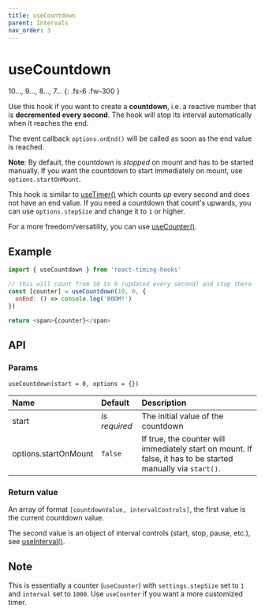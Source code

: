 ```yaml
---
title: useCountdown
parent: Intervals
nav_order: 3
---
```


# useCountdown

10…, 9…, 8…, 7…
{: .fs-6 .fw-300 }

Use this hook if you want to create a **countdown**, i.e. a reactive number that is **decremented every second**.
The hook will stop its interval automatically when it reaches the end.

The event callback `options.onEnd()` will be called as soon as the end value is reached.

**Note**: By default, the countdown is _stopped_ on mount and has to be started manually. 
If you want the countdown to start immediately on mount, use `options.startOnMount`.

This hook is similar to [useTimer()](/react-timing-hooks/intervals-api/useTimer.html) which counts _up_ every second and does not have an end value.
If you need a countdown that count's upwards, you can use `options.stepSize` and change it to `1` or higher.

For a more freedom/versatility, you can use [useCounter()](/react-timing-hooks/intervals-api/useCounter.html).

## Example

```javascript
import { useCountdown } from 'react-timing-hooks'

// this will count from 10 to 0 (updated every second) and stop there
const [counter] = useCountdown(10, 0, { 
  onEnd: () => console.log('BOOM!')
})

return <span>{counter}</span>
```

## API

### Params

`useCountdown(start = 0, options = {})`

| Name                 | Default       | Description                                                                                                  |
|:---------------------|:--------------|:-------------------------------------------------------------------------------------------------------------|
| start                | _is required_ | The initial value of the countdown                                                                           |
| options.startOnMount | `false`       | If true, the counter will immediately start on mount. If false, it has to be started manually via `start()`. |



### Return value

An array of format `[countdownValue, intervalControls]`, the first value is the current countdown value.

The second value is an object of interval controls (start, stop, pause, etc.), see [useInterval()](/react-timing-hooks/intervals-api/useInterval.html#return-value).

## Note

This is essentially a counter (`useCounter`) with `settings.stepSize` set to `1` and `interval` set to `1000`.
Use `useCounter` if you want a more customized timer.
